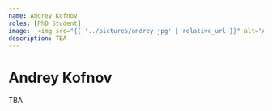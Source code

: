 ```yaml
---
name: Andrey Kofnov
roles: [PhD Student]
image:  <img src="{{ '../pictures/andrey.jpg' | relative_url }}" alt="Andrey Kofnov" />
description: TBA
---
```


# Andrey Kofnov

TBA
